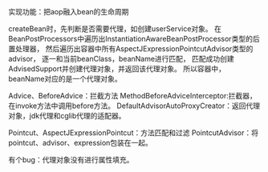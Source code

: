 实现功能：把aop融入bean的生命周期

createBean时，先判断是否需要代理，如创建userService对象。
在BeanPostProcessors中遍历出InstantiationAwareBeanPostProcessor类型的后置处理器，
然后遍历出容器中所有AspectJExpressionPointcutAdvisor类型的advisor，
逐一和当前beanClass，beanName进行匹配，
匹配成功创建AdvisedSupport并创建代理对象，并返回该代理对象。
所以容器中，beanName对应的是一个代理对象。



Advice、BeforeAdvice：拦截方法
MethodBeforeAdviceInterceptor:拦截器，在invoke方法中调用before方法。
DefaultAdvisorAutoProxyCreator：返回代理对象，jdk代理和cglib代理的适配器。

Pointcut、AspectJExpressionPointcut：方法匹配和过滤
PointcutAdvisor：将pointcut、advisor、expression包装在一起。


有个bug：代理对象没有进行属性填充。
